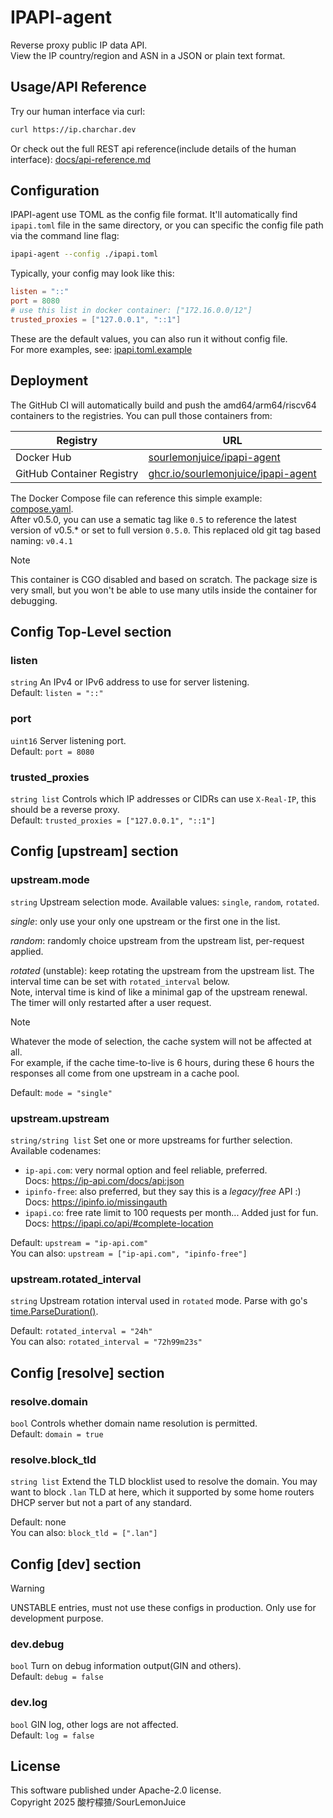 # IPAPI-agent

Reverse proxy public IP data API.\
View the IP country/region and ASN in a JSON or plain text format.

## Usage/API Reference

Try our human interface via curl:

```sh
curl https://ip.charchar.dev
```

Or check out the full REST api reference(include details of the human interface): [docs/api-reference.md](docs/api-reference.md)

## Configuration

IPAPI-agent use TOML as the config file format. It'll automatically find `ipapi.toml` file in the same directory, or you can specific the config file path via the command line flag:

```sh
ipapi-agent --config ./ipapi.toml
```

Typically, your config may look like this:

```toml
listen = "::"
port = 8080
# use this list in docker container: ["172.16.0.0/12"]
trusted_proxies = ["127.0.0.1", "::1"]
```

These are the default values, you can also run it without config file.\
For more examples, see: [ipapi.toml.example](ipapi.toml.example)

## Deployment

The GitHub CI will automatically build and push the amd64/arm64/riscv64 containers to the registries. You can pull those containers from:

| Registry | URL |
| --- | --- |
|Docker Hub|[sourlemonjuice/ipapi-agent](https://hub.docker.com/r/sourlemonjuice/ipapi-agent)|
|GitHub Container Registry|[ghcr.io/sourlemonjuice/ipapi-agent](https://github.com/SourLemonJuice/ipapi-agent/pkgs/container/ipapi-agent)|

The Docker Compose file can reference this simple example: [compose.yaml](compose.yaml).\
After v0.5.0, you can use a sematic tag like `0.5` to reference the latest version of v0.5.* or set to full version `0.5.0`. This replaced old git tag based naming: `v0.4.1`

> [!NOTE]
> This container is CGO disabled and based on scratch. The package size is very small, but you won't be able to use many utils inside the container for debugging.

## Config Top-Level section

### listen

`string` An IPv4 or IPv6 address to use for server listening.\
Default: `listen = "::"`

### port

`uint16` Server listening port.\
Default: `port = 8080`

### trusted_proxies

`string list` Controls which IP addresses or CIDRs can use `X-Real-IP`, this should be a reverse proxy.\
Default: `trusted_proxies = ["127.0.0.1", "::1"]`

## Config [upstream] section

### upstream.mode

`string` Upstream selection mode. Available values: `single`, `random`, `rotated`.

*single*: only use your only one upstream or the first one in the list.

*random*: randomly choice upstream from the upstream list, per-request applied.

*rotated* (unstable): keep rotating the upstream from the upstream list. The interval time can be set with `rotated_interval` below.\
Note, interval time is kind of like a minimal gap of the upstream renewal. The timer will only restarted after a user request.

> [!NOTE]
> Whatever the mode of selection, the cache system will not be affected at all.\
> For example, if the cache time-to-live is 6 hours, during these 6 hours the responses all come from one upstream in a cache pool.

Default: `mode = "single"`

### upstream.upstream

`string/string list` Set one or more upstreams for further selection. Available codenames:

- `ip-api.com`: very normal option and feel reliable, preferred.\
  Docs: <https://ip-api.com/docs/api:json>
- `ipinfo-free`: also preferred, but they say this is a *legacy/free* API :)\
  Docs: <https://ipinfo.io/missingauth>
- `ipapi.co`: free rate limit to 100 requests per month... Added just for fun.\
  Docs: <https://ipapi.co/api/#complete-location>

Default: `upstream = "ip-api.com"`\
You can also: `upstream = ["ip-api.com", "ipinfo-free"]`

### upstream.rotated_interval

`string` Upstream rotation interval used in `rotated` mode. Parse with go's [time.ParseDuration()](https://pkg.go.dev/time#ParseDuration).

Default: `rotated_interval = "24h"`\
You can also: `rotated_interval = "72h99m23s"`

## Config [resolve] section

### resolve.domain

`bool` Controls whether domain name resolution is permitted.\
Default: `domain = true`

### resolve.block_tld

`string list` Extend the TLD blocklist used to resolve the domain. You may want to block `.lan` TLD at here, which it supported by some home routers DHCP server but not a part of any standard.

Default: none\
You can also: `block_tld = [".lan"]`

## Config [dev] section

> [!WARNING]
> UNSTABLE entries, must not use these configs in production. Only use for development purpose.

### dev.debug

`bool` Turn on debug information output(GIN and others).\
Default: `debug = false`

### dev.log

`bool` GIN log, other logs are not affected.\
Default: `log = false`

## License

This software published under Apache-2.0 license.\
Copyright 2025 酸柠檬猹/SourLemonJuice
